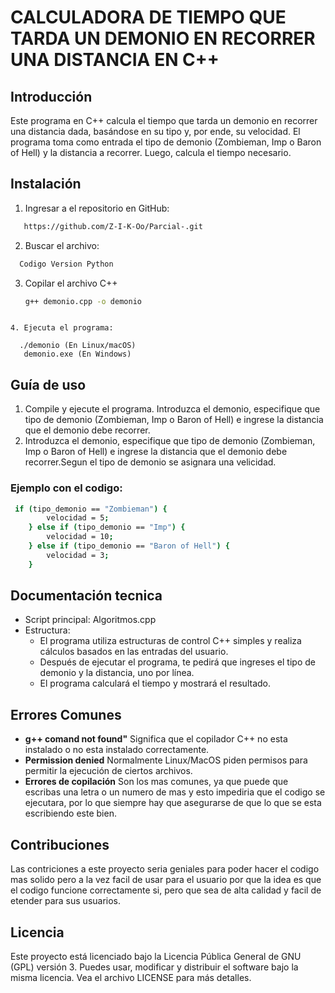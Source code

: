 # CALCULADORA DE TIEMPO QUE TARDA UN DEMONIO EN RECORRER UNA DISTANCIA EN C++

## Introducción
Este programa en C++ calcula el tiempo que tarda un demonio en recorrer una distancia dada, basándose en su tipo y, por ende, su velocidad. El programa toma como entrada el tipo de demonio (Zombieman, Imp o Baron of Hell) y la distancia a recorrer. Luego, calcula el tiempo necesario.

## Instalación
1. Ingresar a el repositorio en GitHub:
```bash
   https://github.com/Z-I-K-Oo/Parcial-.git
 ```  
   
2. Buscar el archivo:
  ```bash
    Codigo Version Python
```
3. Copilar el archivo C++
   ```bash
   g++ demonio.cpp -o demonio
```

4. Ejecuta el programa:

  ./demonio (En Linux/macOS)
   demonio.exe (En Windows)
```



## Guía de uso

1. Compile y ejecute el programa. Introduzca el demonio, especifique que tipo de demonio (Zombieman, Imp o Baron of Hell) e ingrese la distancia que el demonio debe recorrer.
2. Introduzca el demonio, especifique que tipo de demonio (Zombieman, Imp o Baron of Hell) e ingrese la distancia que el demonio debe recorrer.Segun el tipo de demonio se asignara una velicidad.

### Ejemplo con el codigo:
```bash
 if (tipo_demonio == "Zombieman") {
        velocidad = 5;
    } else if (tipo_demonio == "Imp") {
        velocidad = 10;
    } else if (tipo_demonio == "Baron of Hell") {
        velocidad = 3;
    }
```

## Documentación tecnica
- Script principal: Algoritmos.cpp
- Estructura:
  - El programa utiliza estructuras de control C++ simples y realiza cálculos basados en las entradas del usuario.
  - Después de ejecutar el programa, te pedirá que ingreses el tipo de demonio y la distancia, uno por línea.
  - El programa calculará el tiempo y mostrará el resultado.

## Errores Comunes
- **g++ comand not found"** Significa que el copilador C++ no esta instalado o no esta instalado correctamente.
- **Permission denied** Normalmente Linux/MacOS piden permisos para permitir la ejecución de ciertos archivos.
- **Errores de copilación** Son los mas comunes, ya que puede que escribas una letra o un numero de mas y esto impediria que el codigo se ejecutara, por lo que siempre hay que asegurarse de que lo que se esta escribiendo este bien.


## Contribuciones
Las contriciones a este proyecto seria geniales para poder hacer el codigo mas solido pero a la vez facil de usar para el usuario por que la idea es que el codigo funcione correctamente si, pero que sea de alta calidad y facil de etender para sus usuarios.

## Licencia
Este proyecto está licenciado bajo la Licencia Pública General de GNU (GPL) versión 3. Puedes usar, modificar y distribuir el software bajo la misma licencia. Vea el archivo LICENSE para más detalles.
